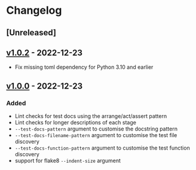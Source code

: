 # Changelog

## [Unreleased]

## [v1.0.2] - 2022-12-23

- Fix missing toml dependency for Python 3.10 and earlier

## [v1.0.0] - 2022-12-23

### Added

- Lint checks for test docs using the arrange/act/assert pattern
- Lint checks for longer descriptions of each stage
- `--test-docs-pattern` argument to customise the docstring pattern
- `--test-docs-filename-pattern` argument to customise the test file discovery
- `--test-docs-function-pattern` argument to customise the test function
  discovery
- support for flake8 `--indent-size` argument

[//]: # "Release links"
[v1.0.0]: https://github.com/jdkandersson/flake8-test-docs/releases/v1.0.0
[v1.0.2]: https://github.com/jdkandersson/flake8-test-docs/releases/v1.0.2
